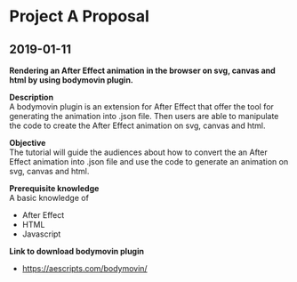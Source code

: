 # Project A Proposal
## 2019-01-11
<b>Rendering an After Effect animation in the browser on svg, canvas and html by using bodymovin plugin.</b>

<b>Description</b> 
<br>A bodymovin plugin is an extension for After Effect that offer the tool for generating the animation into .json file. Then users are able to manipulate the code to create the After Effect animation on svg, canvas and html.
	
<b>Objective</b>
<br>The tutorial will guide the audiences about how to convert the an After Effect animation into .json file and use the code to generate an animation on svg, canvas and html.
	
<b>Prerequisite knowledge</b>
<br>A basic knowledge of 
	<ul>
		<li>After Effect</li>
		<li>HTML</li>
		<li>Javascript</li>
	</ul>  

<b>Link to download bodymovin plugin</b>
	<ul>
		<li>https://aescripts.com/bodymovin/</li>
	</ul>
